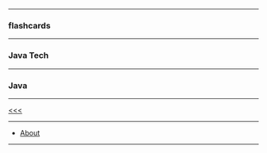 
---

### flashcards 

---

### Java Tech 

---

### Java

---

[<<<](https://github.com/ttltrk/PRG/blob/master/JAVA/DOC/FCJ/FCJ.MD)

---

* <a href="https://github.com/ttltrk/PRG/blob/master/JAVA/DOC/FCJ/FJ/01/ABOUT.MD">About</a>

---
